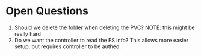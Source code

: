 Open Questions
===

1. Should we delete the folder when deleting the PVC?
   NOTE: this might be really hard
2. Do we want the controller to read the FS info?
   This allows more easier setup, but requires controller to be authed.

